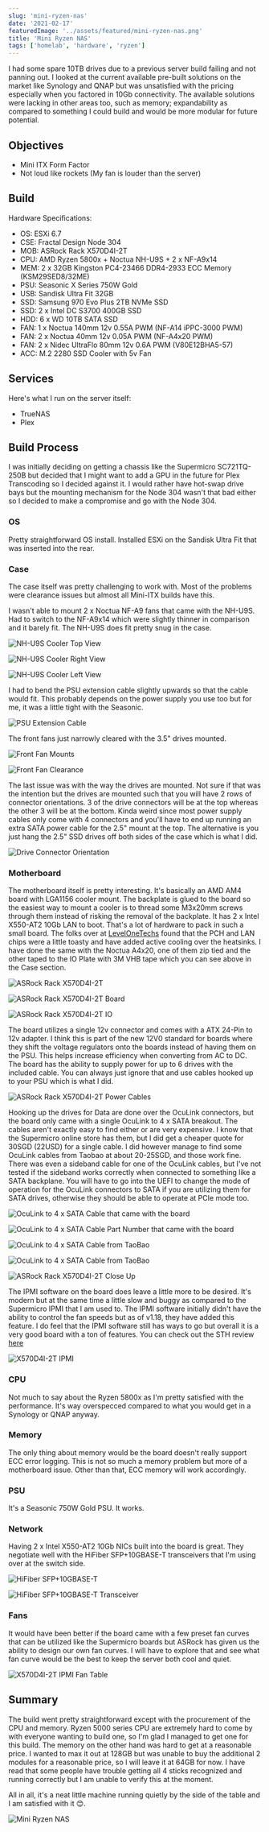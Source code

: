 ```yaml
---
slug: 'mini-ryzen-nas'
date: '2021-02-17'
featuredImage: '../assets/featured/mini-ryzen-nas.png'
title: 'Mini Ryzen NAS'
tags: ['homelab', 'hardware', 'ryzen']
---
```


I had some spare 10TB drives due to a previous server build failing and not panning out. I looked at the current available pre-built solutions on the market like Synology and QNAP but was unsatisfied with the pricing especially when you factored in 10Gb connectivity. The available solutions were lacking in other areas too, such as memory; expandability as compared to something I could build and would be more modular for future potential.

## Objectives

- Mini ITX Form Factor
- Not loud like rockets (My fan is louder than the server)

## Build

Hardware Specifications:

- OS: ESXi 6.7
- CSE: Fractal Design Node 304
- MOB: ASRock Rack X570D4I-2T
- CPU: AMD Ryzen 5800x + Noctua NH-U9S + 2 x NF-A9x14
- MEM: 2 x 32GB Kingston PC4-23466 DDR4-2933 ECC Memory (KSM29SED8/32ME)
- PSU: Seasonic X Series 750W Gold
- USB: Sandisk Ultra Fit 32GB
- SSD: Samsung 970 Evo Plus 2TB NVMe SSD
- SSD: 2 x Intel DC S3700 400GB SSD
- HDD: 6 x WD 10TB SATA SSD
- FAN: 1 x Noctua 140mm 12v 0.55A PWM (NF-A14 iPPC-3000 PWM)
- FAN: 2 x Noctua 40mm 12v 0.05A PWM (NF-A4x20 PWM)
- FAN: 2 x Nidec UltraFlo 80mm 12v 0.6A PWM (V80E12BHA5-57)
- ACC: M.2 2280 SSD Cooler with 5v Fan

## Services

Here's what I run on the server itself:

- TrueNAS
- Plex

## Build Process

I was initially deciding on getting a chassis like the Supermicro SC721TQ-250B but decided that I might want to add a GPU in the future for Plex Transcoding so I decided against it. I would rather have hot-swap drive bays but the mounting mechanism for the Node 304 wasn't that bad either so I decided to make a compromise and go with the Node 304.

### OS

Pretty straightforward OS install. Installed ESXi on the Sandisk Ultra Fit that was inserted into the rear.

### Case

The case itself was pretty challenging to work with. Most of the problems were clearance issues but almost all Mini-ITX builds have this.

I wasn't able to mount 2 x Noctua NF-A9 fans that came with the NH-U9S. Had to switch to the NF-A9x14 which were slightly thinner in comparison and it barely fit. The NH-U9S does fit pretty snug in the case.

![NH-U9S Cooler Top View](../assets/posts/mini-ryzen-nas/01.jpg)

![NH-U9S Cooler Right View](../assets/posts/mini-ryzen-nas/02.jpg)

![NH-U9S Cooler Left View](../assets/posts/mini-ryzen-nas/03.jpg)

I had to bend the PSU extension cable slightly upwards so that the cable would fit. This probably depends on the power supply you use too but for me, it was a little tight with the Seasonic.

![PSU Extension Cable](../assets/posts/mini-ryzen-nas/04.jpg)

The front fans just narrowly cleared with the 3.5" drives mounted.

![Front Fan Mounts](../assets/posts/mini-ryzen-nas/05.jpg)

![Front Fan Clearance](../assets/posts/mini-ryzen-nas/06.jpg)

The last issue was with the way the drives are mounted. Not sure if that was the intention but the drives are mounted such that you will have 2 rows of connector orientations. 3 of the drive connectors will be at the top whereas the other 3 will be at the bottom. Kinda weird since most power supply cables only come with 4 connectors and you'll have to end up running an extra SATA power cable for the 2.5" mount at the top. The alternative is you just hang the 2.5" SSD drives off both sides of the case which is what I did.

![Drive Connector Orientation](../assets/posts/mini-ryzen-nas/07.jpg)

### Motherboard

The motherboard itself is pretty interesting. It's basically an AMD AM4 board with LGA1156 cooler mount. The backplate is glued to the board so the easiest way to mount a cooler is to thread some M3x20mm screws through them instead of risking the removal of the backplate. It has 2 x Intel X550-AT2 10Gb LAN to boot. That's a lot of hardware to pack in such a small board. The folks over at [LevelOneTechs](https://forum.level1techs.com/t/asrock-x570d4i-2t/154306) found that the PCH and LAN chips were a little toasty and have added active cooling over the heatsinks. I have done the same with the Noctua A4x20, one of them zip tied and the other taped to the IO Plate with 3M VHB tape which you can see above in the Case section.

![ASRock Rack X570D4I-2T](../assets/posts/mini-ryzen-nas/08.jpg)

![ASRock Rack X570D4I-2T Board](../assets/posts/mini-ryzen-nas/09.jpg)

![ASRock Rack X570D4I-2T IO](../assets/posts/mini-ryzen-nas/10.jpg)

The board utilizes a single 12v connector and comes with a ATX 24-Pin to 12v adapter. I think this is part of the new 12V0 standard for boards where they shift the voltage regulators onto the boards instead of having them on the PSU. This helps increase efficiency when converting from AC to DC. The board has the ability to supply power for up to 6 drives with the included cable. You can always just ignore that and use cables hooked up to your PSU which is what I did.

![ASRock Rack X570D4I-2T Power Cables](../assets/posts/mini-ryzen-nas/11.jpg)

Hooking up the drives for Data are done over the OcuLink connectors, but the board only came with a single OcuLink to 4 x SATA breakout. The cables aren't exactly easy to find either or are very expensive. I know that the Supermicro online store has them, but I did get a cheaper quote for 30SGD (22USD) for a single cable. I did however manage to find some OcuLink cables from Taobao at about 20-25SGD, and those work fine. There was even a sideband cable for one of the OcuLink cables, but I've not tested if the sideband works correctly when connected to something like a SATA backplane. You will have to go into the UEFI to change the mode of operation for the OcuLink connectors to SATA if you are utilizing them for SATA drives, otherwise they should be able to operate at PCIe mode too.

![OcuLink to 4 x SATA Cable that came with the board](../assets/posts/mini-ryzen-nas/12.jpg)

![OcuLink to 4 x SATA Cable Part Number that came with the board](../assets/posts/mini-ryzen-nas/13.jpg)

![OcuLink to 4 x SATA Cable from TaoBao](../assets/posts/mini-ryzen-nas/14.jpg)

![OcuLink to 4 x SATA Cable from TaoBao](../assets/posts/mini-ryzen-nas/15.jpg)

![ASRock Rack X570D4I-2T Close Up](../assets/posts/mini-ryzen-nas/16.jpg)

The IPMI software on the board does leave a little more to be desired. It's modern but at the same time a little slow and buggy as compared to the Supermicro IPMI that I am used to. The IPMI software initially didn't have the ability to control the fan speeds but as of v1.18, they have added this feature. I do feel that the IPMI software still has ways to go but overall it is a very good board with a ton of features. You can check out the STH review [here](https://www.servethehome.com/asrock-rack-x570d4i-2t-amd-ryzen-server-in-mitx/)

![X570D4I-2T IPMI](../assets/posts/mini-ryzen-nas/17.png)

### CPU

Not much to say about the Ryzen 5800x as I'm pretty satisfied with the performance. It's way overspecced compared to what you would get in a Synology or QNAP anyway.

### Memory

The only thing about memory would be the board doesn't really support ECC error logging. This is not so much a memory problem but more of a motherboard issue. Other than that, ECC memory will work accordingly.

### PSU

It's a Seasonic 750W Gold PSU. It works.

### Network

Having 2 x Intel X550-AT2 10Gb NICs built into the board is great. They negotiate well with the HiFiber SFP+10GBASE-T transceivers that I'm using over at the switch side.

![HiFiber SFP+10GBASE-T](../assets/posts/mini-ryzen-nas/18.jpg)

![HiFiber SFP+10GBASE-T Transceiver](../assets/posts/mini-ryzen-nas/19.jpg)

### Fans

It would have been better if the board came with a few preset fan curves that can be utilized like the Supermicro boards but ASRock has given us the ability to design our own fan curves. I will have to explore that and see what fan curve would be the best to keep the server both cool and quiet.

![X570D4I-2T IPMI Fan Table](../assets/posts/mini-ryzen-nas/20.png)

## Summary

The build went pretty straightforward except with the procurement of the CPU and memory. Ryzen 5000 series CPU are extremely hard to come by with everyone wanting to build one, so I'm glad I managed to get one for this build. The memory on the other hand was hard to get at a reasonable price. I wanted to max it out at 128GB but was unable to buy the additional 2 modules for a reasonable price, so I will leave it at 64GB for now. I have read that some people have trouble getting all 4 sticks recognized and running correctly but I am unable to verify this at the moment.

All in all, it's a neat little machine running quietly by the side of the table and I am satisfied with it 😊.

![Mini Ryzen NAS](../assets/posts/mini-ryzen-nas/21.jpg)
